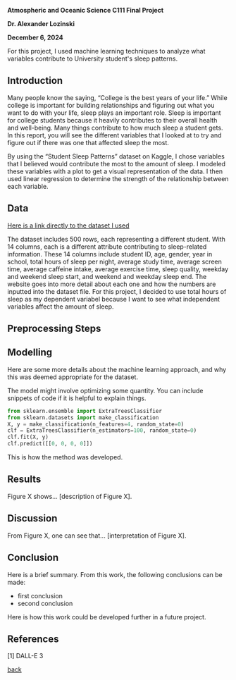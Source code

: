**Atmospheric and Oceanic Science C111 Final Project** 

**Dr. Alexander Lozinski**

**December 6, 2024**

For this project, I used machine learning techniques to analyze what variables contribute to University student's sleep patterns.

## Introduction 

Many people know the saying, “College is the best years of your life.” While college is important for building relationships and figuring out what you want to do with your life, sleep plays an important role. Sleep is important for college students because it heavily contributes to their overall health and well-being. Many things contribute to how much sleep a student gets. In this report, you will see the different variables that I looked at to try and figure out if there was one that affected sleep the most.

By using the “Student Sleep Patterns” dataset on Kaggle, I chose variables that I believed would contribute the most to the amount of sleep. I modeled these variables with a plot to get a visual representation of the data. I then used linear regression to determine the strength of the relationship between each variable. 



## Data
[Here is a link directly to the dataset I used](https://www.kaggle.com/datasets/arsalanjamal002/student-sleep-patterns/data)

The dataset includes 500 rows, each representing a different student. With 14 columns, each is a different attribute contributing to sleep-related information. These 14 columns include student ID, age, gender, year in school, total hours of sleep per night, average study time, average screen time, average caffeine intake, average exercise time, sleep quality, weekday and weekend sleep start, and weekend and weekday sleep end. The website goes into more detail about each one and how the numbers are inputted into the dataset file. For this project, I decided to use total hours of sleep as my dependent variabel because I want to see what independent variables affect the amount of sleep.



## Preprocessing Steps
## Modelling

Here are some more details about the machine learning approach, and why this was deemed appropriate for the dataset. 

The model might involve optimizing some quantity. You can include snippets of code if it is helpful to explain things.

```python
from sklearn.ensemble import ExtraTreesClassifier
from sklearn.datasets import make_classification
X, y = make_classification(n_features=4, random_state=0)
clf = ExtraTreesClassifier(n_estimators=100, random_state=0)
clf.fit(X, y)
clf.predict([[0, 0, 0, 0]])
```

This is how the method was developed.

## Results

Figure X shows... [description of Figure X].

## Discussion

From Figure X, one can see that... [interpretation of Figure X].

## Conclusion

Here is a brief summary. From this work, the following conclusions can be made:
* first conclusion
* second conclusion

Here is how this work could be developed further in a future project.

## References
[1] DALL-E 3

[back](./)


